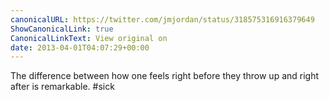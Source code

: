 ```yaml
---
canonicalURL: https://twitter.com/jmjordan/status/318575316916379649
ShowCanonicalLink: true
CanonicalLinkText: View original on
date: 2013-04-01T04:07:29+00:00
---
```

The difference between how one feels right before they throw up and right after is remarkable. #sick